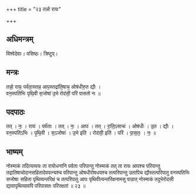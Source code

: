 +++
title = "२३ तन्नो रायः"

+++
## अधिमन्त्रम्
विश्वेदेवाः। वसिष्ठः। त्रिष्टुप्।

## मन्त्रः
तन्नो॒ रायः॒ पर्व॑ता॒स्तन्न॒ आप॒स्तद्रा॑ति॒षाच॒ ओष॑धीरु॒त द्यौः ।  
वन॒स्पति॑भिः पृथि॒वी स॒जोषा॑ उ॒भे रोद॑सी॒ परि॑ पासतो नः ॥

## पदपाठः
तत् । नः॒ । रायः॑ । पर्व॑ताः । तत् । नः॒ । आपः॑ । तत् । रा॒ति॒ऽसाचः॑ । ओष॑धीः । उ॒त । द्यौः ।  
वन॒स्पति॑ऽभिः । पृ॒थि॒वी । स॒ऽजोषाः॑ । उ॒भे इति॑ । रोद॑सी॒ इति॑ । परि॑ । पा॒स॒तः॒ । नः॒ ॥

## भाष्यम्
नोस्माकं तदित्यव्ययः ता रायोधनानि पर्वताः परिपान्तु नोस्माकं तत् ता रायः आपश्च परिपान्तु तद्रातिषाचोदानसहितादेवपत्न्यश्च परिपान्तु ओषधीरोषधयश्च तत्परिपान्तु उतापिच द्यौस्तत्परिपातु वनस्पतिभिः सजोषाः सहिता पृथिव्यन्तरिक्षं च तत्परिपातु आपः पृथिवीत्यन्तरिक्षनामसु पाठात् नोस्माकं तदुभेरोदसी द्यावापृथिव्यावपि परिपासतः परिरक्षतां ॥ २३ ॥